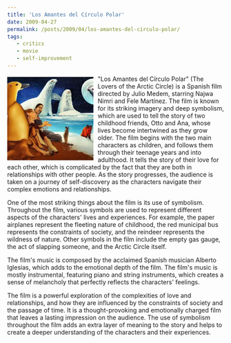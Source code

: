 ```yaml
---
title: 'Los Amantes del Círculo Polar'
date: 2009-04-27
permalink: /posts/2009/04/los-amantes-del-circulo-polar/
tags:
   - critics
   - movie
   - self-improvement
---
```


<img width="200" alt="polar" src="/images/posts/los-amantes-del-circulo-polar.webp" style="float: left; margin-right: 10px;" /> "Los Amantes del Círculo Polar" (The Lovers of the Arctic Circle) is a Spanish film directed by Julio Medem, starring Najwa Nimri and Fele Martínez. The film is known for its striking imagery and deep symbolism, which are used to tell the story of two childhood friends, Otto and Ana, whose lives become intertwined as they grow older. The film begins with the two main characters as children, and follows them through their teenage years and into adulthood. It tells the story of their love for each other, which is complicated by the fact that they are both in relationships with other people. As the story progresses, the audience is taken on a journey of self-discovery as the characters navigate their complex emotions and relationships.

One of the most striking things about the film is its use of symbolism. Throughout the film, various symbols are used to represent different aspects of the characters' lives and experiences. For example, the paper airplanes represent the fleeting nature of childhood, the red municipal bus represents the constraints of society, and the reindeer represents the wildness of nature. Other symbols in the film include the empty gas gauge, the act of slapping someone, and the Arctic Circle itself.

The film's music is composed by the acclaimed Spanish musician Alberto Iglesias, which adds to the emotional depth of the film. The film's music is mostly instrumental, featuring piano and string instruments, which creates a sense of melancholy that perfectly reflects the characters' feelings.

The film is a powerful exploration of the complexities of love and relationships, and how they are influenced by the constraints of society and the passage of time. It is a thought-provoking and emotionally charged film that leaves a lasting impression on the audience. The use of symbolism throughout the film adds an extra layer of meaning to the story and helps to create a deeper understanding of the characters and their experiences.
